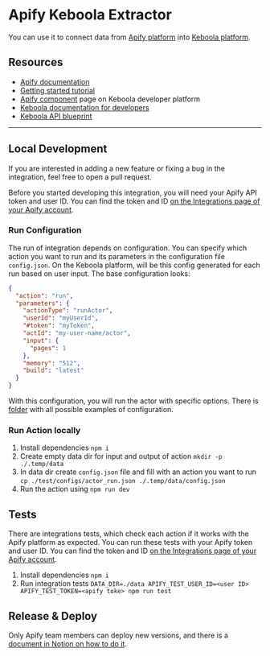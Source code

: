 # Apify Keboola Extractor

You can use it to connect data from [Apify platform](https://apify.com/) into [Keboola platform](https://www.keboola.com/).

## Resources

* [Apify documentation](https://docs.apify.com/tutorials/integrations#get-started)
* [Getting started tutorial](https://help.apify.com/en/articles/2003234-keboola-integration)
* [Apify component](https://components.keboola.com/components/apify.apify) page on Keboola developer platform
* [Keboola documentation for developers](https://developers.keboola.com/overview/)
* [Keboola API blueprint](https://kebooladocker.docs.apiary.io/#reference/actions/run-custom-component-action/process-action)

----------

## Local Development

If you are interested in adding a new feature or fixing a bug in the integration, feel free to open a pull request.

Before you started developing this integration, you will need your Apify API token and user ID.
You can find the token and ID [on the Integrations page of your Apify account](https://my.apify.com/account#/integrations).

### Run Configuration

The run of integration depends on configuration. You can specify which action you want to run and its parameters in the configuration file `config.json`.
On the Keboola platform, will be this config generated for each run based on user input.
The base configuration looks:
```json
{
  "action": "run",
  "parameters": {
    "actionType": "runActor",
    "userId": "myUserId",
    "#token": "myToken",
    "actId": "my-user-name/actor",
    "input": {
      "pages": 1
    },
    "memory": "512",
    "build": "latest"
  }
}
```
With this configuration, you will run the actor with specific options.
There is [folder](./test/configs) with all possible examples of configuration.


### Run Action locally

1. Install dependencies `npm i`
2. Create empty data dir for input and output of action `mkdir -p ./.temp/data`
3. In data dir create `config.json` file and fill with an action you want to run `cp ./test/configs/actor_run.json ./.temp/data/config.json`
4. Run the action using `npm run dev`

## Tests

There are integrations tests, which check each action if it works with the Apify platform as expected.
You can run these tests with your Apify token and user ID. You can find the token and ID [on the Integrations page of your Apify account](https://my.apify.com/account#/integrations).

1. Install dependencies `npm i`
2. Run integration tests
   `DATA_DIR=./data APIFY_TEST_USER_ID=<user ID> APIFY_TEST_TOKEN=<apify toke> npm run test`

## Release & Deploy

Only Apify team members can deploy new versions, and there is a [document in Notion on how to do it](https://www.notion.so/apify/Keboola-integration-77a4b5e28e1541f3919980a16053b1b2).

